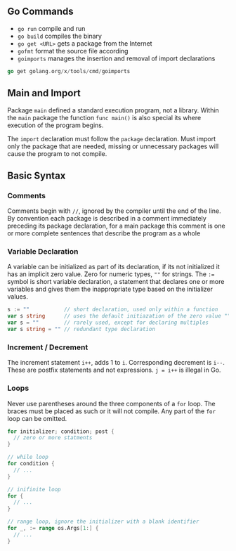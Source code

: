 ﻿## Go Commands

- `go run` compile and run
- `go build` compiles the binary
- `go get <URL>` gets a package from the Internet
- `gofmt` format the source file according
- `goimports` manages the insertion and removal of import declarations

```go
go get golang.org/x/tools/cmd/goimports
```

## Main and Import

Package `main` defined a standard execution program, not a library. Within the `main` package the function `func main()` is also special its where execution of the program begins.

The `import` declaration must follow the `package` declaration. Must import only the package that are needed, missing or unnecessary packages will cause the program to not compile.


## Basic Syntax


### Comments
Comments begin with `//`, ignored by the compiler until the end of the line. By convention each package is described in a comment immediately preceding its package declaration, for a main package this comment is one or more complete sentences that describe the program as a whole

### Variable Declaration
A variable can be initialized as part of its declaration, if its not initialized it has an implicit zero value. Zero for numeric types, `""` for strings. The `:=` symbol is short variable declaration, a statement that declares one or more variables and gives them the inappropriate type based on the initializer values.

```go
s := ""           // short declaration, used only within a function
var s string      // uses the default initiazation of the zero value ""
var s = ""        // rarely used, except for declaring multiples
var s string = "" // redundant type declaration
```

### Increment / Decrement
The increment statement `i++`, adds 1 to `i`. Corresponding decrement is `i--`. These are postfix statements and not expressions. `j = i++` is illegal in Go.

### Loops
Never use parentheses around the three components of a `for` loop. The braces must be placed as such or it will not compile. Any part of the `for` loop can be omitted.

```go
for initializer; condition; post {
  // zero or more statments
}

// while loop
for condition {
  // ...
}

// inifinite loop
for {
  // ...
}

// range loop, ignore the initializer with a blank identifier
for _, := range os.Args[1:] {
  // ...
}
```
